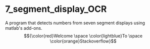 # 7_segment_display_OCR
A program that detects numbers from seven segment displays using matlab's add-ons.
$${\color{red}Welcome \space \color{lightblue}To \space \color{orange}Stackoverflow}$$

